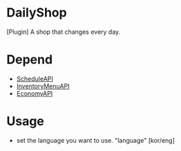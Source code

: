 # DailyShop
[Plugin] A shop that changes every day.

# Depend

* [ScheduleAPI](https://github.com/SKHPMMPPlugins/ScheduleAPI)
* [InventoryMenuAPI](https://github.com/alvin0319/InventoryMenuAPI)
* [EconomyAPI](https://github.com/onebone/EconomyS)

# Usage

* set the language you want to use. "language" [kor/eng]
